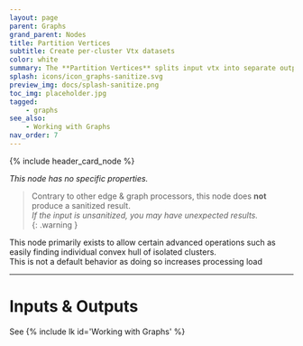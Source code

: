 ```yaml
---
layout: page
parent: Graphs
grand_parent: Nodes
title: Partition Vertices
subtitle: Create per-cluster Vtx datasets
color: white
summary: The **Partition Vertices** splits input vtx into separate output groups, so that each Edge dataset is associated to a unique Vtx dataset (as opposed to a shared Vtx dataset for multiple edge groups)
splash: icons/icon_graphs-sanitize.svg
preview_img: docs/splash-sanitize.png
toc_img: placeholder.jpg
tagged:
    - graphs
see_also:
    - Working with Graphs
nav_order: 7
---
```


{% include header_card_node %}

*This node has no specific properties.*

> Contrary to other edge & graph processors, this node does **not** produce a sanitized result.  
> *If the input is unsanitized, you may have unexpected results.*  
{: .warning }

This node primarily exists to allow certain advanced operations such as easily finding individual convex hull of isolated clusters.  
This is not a default behavior as doing so increases processing load

---
# Inputs & Outputs
See {% include lk id='Working with Graphs' %}